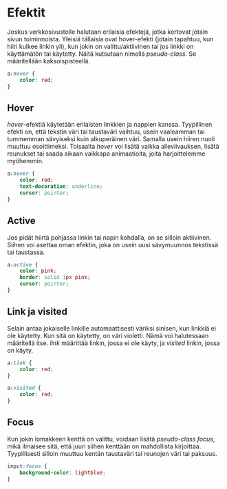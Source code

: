 # Efektit

Joskus verkkosivustolle halutaan erilaisia efektejä, jotka kertovat jotain sivun toiminnoista. Yleisiä tällaisia ovat hover-efekti (jotain tapahtuu, kun hiiri kulkee linkin yli), kun jokin on valittu/aktiivinen tai jos linkki on käyttämätön tai käytetty. Näitä kutsutaan nimellä *pseudo-class*. Se määritellään kaksoispisteellä.

````css
a:hover {
    color: red;
}
````

## Hover

*hover*-efektiä käytetään erilaisten linkkien ja nappien kanssa. Tyypillinen efekti on, että tekstin väri tai taustaväri vaihtuu, usein vaaleamman tai tummemman sävyiseksi kuin alkuperäinen väri. Samalla usein hiiren nuoli muuttuu osoittimeksi. Toisaalta *hover* voi lisätä vaikka alleviivauksen, lisätä reunukset tai saada aikaan vaikkapa animaatioita, joita harjoittelemme myöhemmin.

````css
a:hover {
    color: red;
    text-decoration: underline;
    cursor: pointer;
}
````

## Active

Jos pidät hiirtä pohjassa linkin tai napin kohdalla, on se silloin aktiivinen. Siihen voi asettaa oman efektin, joka on usein uusi sävymuunnos tekstissä tai taustassa. 

````css
a:active {
    color: pink;
    border: solid 1px pink;
    cursor: pointer;
}
````

## Link ja visited

Selain antaa jokaiselle linkille automaattisesti väriksi sinisen, kun linkkiä ei ole käytetty. Kun sitä on käytetty, on väri violetti. Nämä voi halutessaan määritellä itse. *link* määrittää linkin, jossa ei ole käyty, ja *visited* linkin, jossa on käyty.

````css
a:link {
    color: red;
}
````

````css
a:visited {
    color: red;
}
````

## Focus

Kun jokin lomakkeen kenttä on valittu, voidaan lisätä *pseudo-class* *focus*, mikä ilmaisee sitä, että juuri siihen kenttään on mahdollista kirjoittaa. Tyypillisesti silloin muuttuu kentän taustaväri tai reunojen väri tai paksuus.

````css
input:focus {
    background-color: lightblue;
}
````

